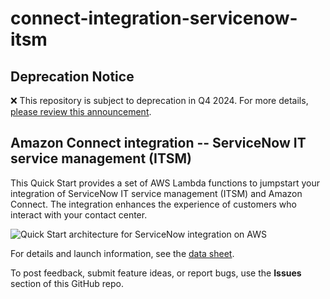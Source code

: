 # connect-integration-servicenow-itsm
## Deprecation Notice

:x: This repository is subject to deprecation in Q4 2024. For more details, [please review this announcement](https://github.com/aws-ia/.announcements/issues/1). 


## Amazon Connect integration -- ServiceNow IT service management (ITSM)
 
This Quick Start provides a set of AWS Lambda functions to jumpstart your integration of ServiceNow IT service management (ITSM) and Amazon Connect. The integration enhances the experience of customers who interact with your contact center.

![Quick Start architecture for ServiceNow integration on AWS](https://d0.awsstatic.com/partner-network/QuickStart/connect/connect-integration-servicenow-architecture.png)

For details and launch information, see the 
[data sheet](https://aws.amazon.com/quickstart/connect/servicenow-itsm/).

To post feedback, submit feature ideas, or report bugs, use the **Issues** section of this GitHub repo.
